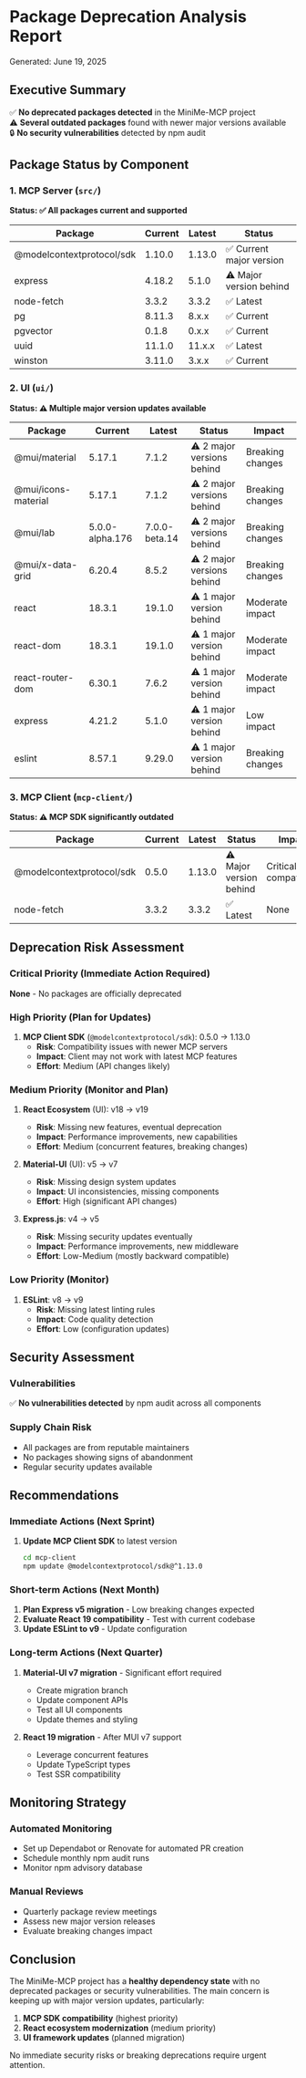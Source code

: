 # Package Deprecation Analysis Report

Generated: June 19, 2025

## Executive Summary

✅ **No deprecated packages detected** in the MiniMe-MCP project  
⚠️ **Several outdated packages** found with newer major versions available  
🔒 **No security vulnerabilities** detected by npm audit  

## Package Status by Component

### 1. MCP Server (`src/`)
**Status: ✅ All packages current and supported**

| Package | Current | Latest | Status |
|---------|---------|---------|---------|
| @modelcontextprotocol/sdk | 1.10.0 | 1.13.0 | ✅ Current major version |
| express | 4.18.2 | 5.1.0 | ⚠️ Major version behind |
| node-fetch | 3.3.2 | 3.3.2 | ✅ Latest |
| pg | 8.11.3 | 8.x.x | ✅ Current |
| pgvector | 0.1.8 | 0.x.x | ✅ Current |
| uuid | 11.1.0 | 11.x.x | ✅ Latest |
| winston | 3.11.0 | 3.x.x | ✅ Current |

### 2. UI (`ui/`)
**Status: ⚠️ Multiple major version updates available**

| Package | Current | Latest | Status | Impact |
|---------|---------|---------|---------|---------|
| @mui/material | 5.17.1 | 7.1.2 | ⚠️ 2 major versions behind | Breaking changes |
| @mui/icons-material | 5.17.1 | 7.1.2 | ⚠️ 2 major versions behind | Breaking changes |
| @mui/lab | 5.0.0-alpha.176 | 7.0.0-beta.14 | ⚠️ 2 major versions behind | Breaking changes |
| @mui/x-data-grid | 6.20.4 | 8.5.2 | ⚠️ 2 major versions behind | Breaking changes |
| react | 18.3.1 | 19.1.0 | ⚠️ 1 major version behind | Moderate impact |
| react-dom | 18.3.1 | 19.1.0 | ⚠️ 1 major version behind | Moderate impact |
| react-router-dom | 6.30.1 | 7.6.2 | ⚠️ 1 major version behind | Moderate impact |
| express | 4.21.2 | 5.1.0 | ⚠️ 1 major version behind | Low impact |
| eslint | 8.57.1 | 9.29.0 | ⚠️ 1 major version behind | Breaking changes |

### 3. MCP Client (`mcp-client/`)
**Status: ⚠️ MCP SDK significantly outdated**

| Package | Current | Latest | Status | Impact |
|---------|---------|---------|---------|---------|
| @modelcontextprotocol/sdk | 0.5.0 | 1.13.0 | ⚠️ Major version behind | Critical for compatibility |
| node-fetch | 3.3.2 | 3.3.2 | ✅ Latest | None |

## Deprecation Risk Assessment

### Critical Priority (Immediate Action Required)
**None** - No packages are officially deprecated

### High Priority (Plan for Updates)
1. **MCP Client SDK** (`@modelcontextprotocol/sdk`): 0.5.0 → 1.13.0
   - **Risk**: Compatibility issues with newer MCP servers
   - **Impact**: Client may not work with latest MCP features
   - **Effort**: Medium (API changes likely)

### Medium Priority (Monitor and Plan)
1. **React Ecosystem** (UI): v18 → v19
   - **Risk**: Missing new features, eventual deprecation
   - **Impact**: Performance improvements, new capabilities
   - **Effort**: Medium (concurrent features, breaking changes)

2. **Material-UI** (UI): v5 → v7
   - **Risk**: Missing design system updates
   - **Impact**: UI inconsistencies, missing components
   - **Effort**: High (significant API changes)

3. **Express.js**: v4 → v5
   - **Risk**: Missing security updates eventually
   - **Impact**: Performance improvements, new middleware
   - **Effort**: Low-Medium (mostly backward compatible)

### Low Priority (Monitor)
1. **ESLint**: v8 → v9
   - **Risk**: Missing latest linting rules
   - **Impact**: Code quality detection
   - **Effort**: Low (configuration updates)

## Security Assessment

### Vulnerabilities
✅ **No vulnerabilities detected** by npm audit across all components

### Supply Chain Risk
- All packages are from reputable maintainers
- No packages showing signs of abandonment
- Regular security updates available

## Recommendations

### Immediate Actions (Next Sprint)
1. **Update MCP Client SDK** to latest version
   ```bash
   cd mcp-client
   npm update @modelcontextprotocol/sdk@^1.13.0
   ```

### Short-term Actions (Next Month)
1. **Plan Express v5 migration** - Low breaking changes expected
2. **Evaluate React 19 compatibility** - Test with current codebase
3. **Update ESLint to v9** - Update configuration

### Long-term Actions (Next Quarter)
1. **Material-UI v7 migration** - Significant effort required
   - Create migration branch
   - Update component APIs
   - Test all UI components
   - Update themes and styling

2. **React 19 migration** - After MUI v7 support
   - Leverage concurrent features
   - Update TypeScript types
   - Test SSR compatibility

## Monitoring Strategy

### Automated Monitoring
- Set up Dependabot or Renovate for automated PR creation
- Schedule monthly npm audit runs
- Monitor npm advisory database

### Manual Reviews
- Quarterly package review meetings
- Assess new major version releases
- Evaluate breaking changes impact

## Conclusion

The MiniMe-MCP project has a **healthy dependency state** with no deprecated packages or security vulnerabilities. The main concern is keeping up with major version updates, particularly:

1. **MCP SDK compatibility** (highest priority)
2. **React ecosystem modernization** (medium priority)  
3. **UI framework updates** (planned migration)

No immediate security risks or breaking deprecations require urgent attention.